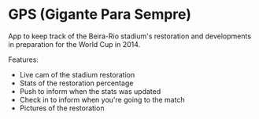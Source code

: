 GPS (Gigante Para Sempre)
===

App to keep track of the Beira-Rio stadium's restoration and developments in preparation for the World Cup in 2014.

Features:
* Live cam of the stadium restoration
* Stats of the restoration percentage
* Push to inform when the stats was updated
* Check in to inform when you're going to the match
* Pictures of the restoration

